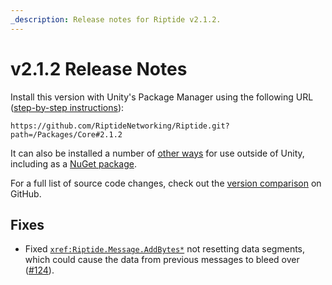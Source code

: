 ```yaml
---
_description: Release notes for Riptide v2.1.2.
---
```


# v2.1.2 Release Notes

Install this version with Unity's Package Manager using the following URL ([step-by-step instructions](~/manual/overview/installation.md#option-1-unity-package-manager)):
```plaintext
https://github.com/RiptideNetworking/Riptide.git?path=/Packages/Core#2.1.2
```

It can also be installed a number of [other ways](~/manual/overview/installation.md#net-projects) for use outside of Unity, including as a [NuGet package](https://www.nuget.org/packages/RiptideNetworking.Riptide).

For a full list of source code changes, check out the [version comparison](https://github.com/RiptideNetworking/Riptide/compare/v2.1.1...v2.1.2) on GitHub.

## Fixes

- Fixed <code><xref:Riptide.Message.AddBytes*></code> not resetting data segments, which could cause the data from previous messages to bleed over ([#124](https://github.com/RiptideNetworking/Riptide/issues/124)).